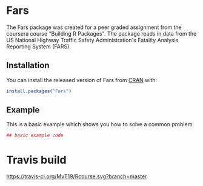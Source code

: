 # Fars

The Fars package was created for a peer graded assignment from the coursera course "Building R Packages". The package reads in data from the US National Highway Traffic Safety Administration's Fatality Analysis Reporting System (FARS). 

## Installation

You can install the released version of Fars from [CRAN](https://CRAN.R-project.org) with:

``` r
install.packages("Fars")
```

## Example

This is a basic example which shows you how to solve a common problem:

``` r
## basic example code
```

# Travis build

https://travis-ci.org/MvT19/Rcourse.svg?branch=master
